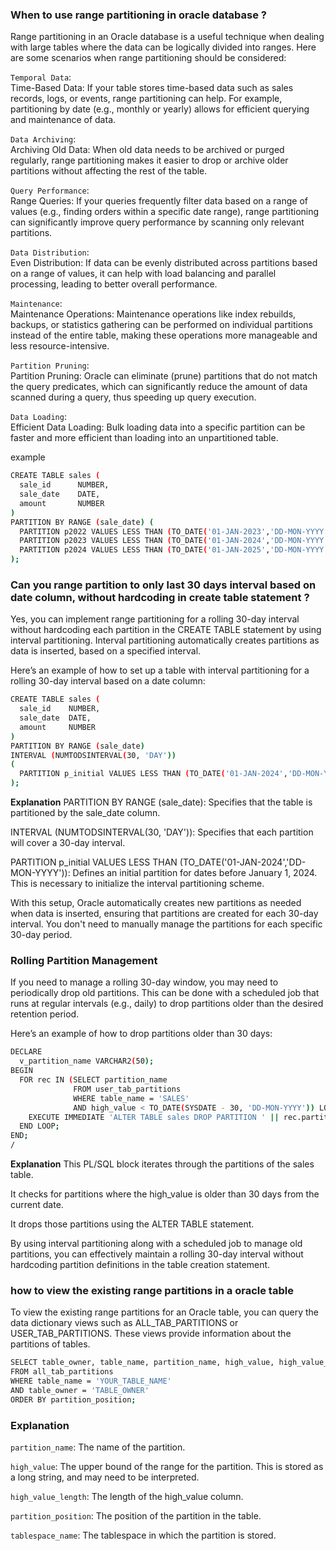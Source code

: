 ### When to use range partitioning in oracle database ?

Range partitioning in an Oracle database is a useful technique when dealing with large tables where the data can be logically divided into ranges. Here are some scenarios when range partitioning should be considered:

`Temporal Data`:  
Time-Based Data: If your table stores time-based data such as sales records, logs, or events, range partitioning can help. For example, partitioning by date (e.g., monthly or yearly) allows for efficient querying and maintenance of data.

`Data Archiving`:  
Archiving Old Data: When old data needs to be archived or purged regularly, range partitioning makes it easier to drop or archive older partitions without affecting the rest of the table.

`Query Performance`:  
Range Queries: If your queries frequently filter data based on a range of values (e.g., finding orders within a specific date range), range partitioning can significantly improve query performance by scanning only relevant partitions.

`Data Distribution`:  
Even Distribution: If data can be evenly distributed across partitions based on a range of values, it can help with load balancing and parallel processing, leading to better overall performance.

`Maintenance`:  
Maintenance Operations: Maintenance operations like index rebuilds, backups, or statistics gathering can be performed on individual partitions instead of the entire table, making these operations more manageable and less resource-intensive.

`Partition Pruning`:  
Partition Pruning: Oracle can eliminate (prune) partitions that do not match the query predicates, which can significantly reduce the amount of data scanned during a query, thus speeding up query execution.

`Data Loading`:  
Efficient Data Loading: Bulk loading data into a specific partition can be faster and more efficient than loading into an unpartitioned table.

example
```bash
CREATE TABLE sales (
  sale_id      NUMBER,
  sale_date    DATE,
  amount       NUMBER
)
PARTITION BY RANGE (sale_date) (
  PARTITION p2022 VALUES LESS THAN (TO_DATE('01-JAN-2023','DD-MON-YYYY')),
  PARTITION p2023 VALUES LESS THAN (TO_DATE('01-JAN-2024','DD-MON-YYYY')),
  PARTITION p2024 VALUES LESS THAN (TO_DATE('01-JAN-2025','DD-MON-YYYY'))
);
```

### Can you range partition to only last 30 days interval based on date column, without hardcoding in create table statement ?

Yes, you can implement range partitioning for a rolling 30-day interval without hardcoding each partition in the CREATE TABLE statement by using interval partitioning. Interval partitioning automatically creates partitions as data is inserted, based on a specified interval.

Here’s an example of how to set up a table with interval partitioning for a rolling 30-day interval based on a date column:

```bash
CREATE TABLE sales (
  sale_id    NUMBER,
  sale_date  DATE,
  amount     NUMBER
)
PARTITION BY RANGE (sale_date)
INTERVAL (NUMTODSINTERVAL(30, 'DAY'))
(
  PARTITION p_initial VALUES LESS THAN (TO_DATE('01-JAN-2024','DD-MON-YYYY'))
);

```
**Explanation**
PARTITION BY RANGE (sale_date): Specifies that the table is partitioned by the sale_date column.   

INTERVAL (NUMTODSINTERVAL(30, 'DAY')): Specifies that each partition will cover a 30-day interval.     

PARTITION p_initial VALUES LESS THAN (TO_DATE('01-JAN-2024','DD-MON-YYYY')): Defines an initial partition for dates before January 1, 2024. This is necessary to initialize the interval partitioning scheme.

With this setup, Oracle automatically creates new partitions as needed when data is inserted, ensuring that partitions are created for each 30-day interval. You don't need to manually manage the partitions for each specific 30-day period.  

### Rolling Partition Management
If you need to manage a rolling 30-day window, you may need to periodically drop old partitions. This can be done with a scheduled job that runs at regular intervals (e.g., daily) to drop partitions older than the desired retention period.

Here’s an example of how to drop partitions older than 30 days:

```bash
DECLARE
  v_partition_name VARCHAR2(50);
BEGIN
  FOR rec IN (SELECT partition_name
              FROM user_tab_partitions
              WHERE table_name = 'SALES'
              AND high_value < TO_DATE(SYSDATE - 30, 'DD-MON-YYYY')) LOOP
    EXECUTE IMMEDIATE 'ALTER TABLE sales DROP PARTITION ' || rec.partition_name;
  END LOOP;
END;
/

```

**Explanation**
This PL/SQL block iterates through the partitions of the sales table. 

It checks for partitions where the high_value is older than 30 days from the current date.

It drops those partitions using the ALTER TABLE statement.

By using interval partitioning along with a scheduled job to manage old partitions, you can effectively maintain a rolling 30-day interval without hardcoding partition definitions in the table creation statement.


### how to view the existing range partitions in a oracle table
To view the existing range partitions for an Oracle table, you can query the data dictionary views such as ALL_TAB_PARTITIONS or USER_TAB_PARTITIONS. These views provide information about the partitions of tables.

```bash
SELECT table_owner, table_name, partition_name, high_value, high_value_length, partition_position, tablespace_name
FROM all_tab_partitions
WHERE table_name = 'YOUR_TABLE_NAME'
AND table_owner = 'TABLE_OWNER'
ORDER BY partition_position;
```
### Explanation
`partition_name`: The name of the partition.  

`high_value`: The upper bound of the range for the partition. This is stored as a long string, and may need to be interpreted.

`high_value_length`: The length of the high_value column.

`partition_position`: The position of the partition in the table.

`tablespace_name`: The tablespace in which the partition is stored.
